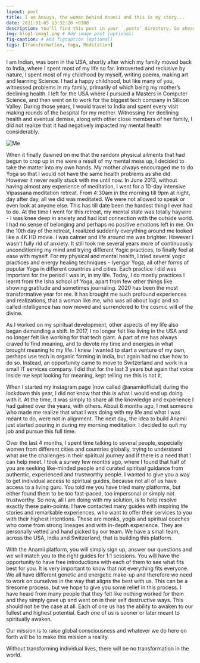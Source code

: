 ```yaml
---
layout: post
title: I am Ansuya, the woman behind Anamii and this is my story...
date: 2021-01-05 13:32:20 +0300
description: You’ll find this post in your `_posts` directory. Go ahead and edit it and re-build the site to see your changes. # Add post description (optional)
img: blog1-imag1.png # Add image post (optional)
fig-caption: # Add figcaption (optional)
tags: [Transformation, Yoga, Meditation]
---
```

I am Indian, was born in the USA, shortly after which my family moved back to India, where I spent most of my life so far. Introverted and reclusive by nature, I spent most of my childhood by myself, writing poems, making art and learning Science. I had a happy childhood, but like many of you, witnessed problems in my family, primarily of which being my mother’s declining health. I left for the USA where I pursued a Masters in Computer Science, and then went on to work for the biggest tech company in Silicon Valley. During those years, I would travel to India and spent every visit making rounds of the hospital for my mother. Witnessing her declining health and eventual demise, along with other close members of her family, I did not realize that it had negatively impacted my mental health considerably. 

![Me]({{site.baseurl}}/assets/img/blog1-image2.png)

When it finally dawned on me that the random physical ailments that had begun to crop up in me were a result of my mental mess up, I decided to take the matter into my own hands. My mother always encouraged me to do Yoga so that I would not have the same health problems as she did. However it never really stuck with me until now. In June 2013, without having almost any experience of meditation, I went for a 10-day intensive Vipassana meditation retreat. From 4:30am in the morning till 9pm at night, day after day, all we did was meditated. We were not allowed to speak or even look at anyone else. This has till date been the hardest thing I ever had to do. At the time I went for this retreat, my mental state was totally haywire - I was knee deep in anxiety and had lost connection with the outside world. I had no sense of belonging and perhaps no positive emotions left in me. On the 10th day of the retreat, I realized suddenly everything around me looked like a 4K HD movie. I was calmer and life around me was brighter. However I wasn’t fully rid of anxiety. It still took me several years more of continuously unconditioning my mind and trying different Yogic practices, to finally feel at ease with myself. For my physical and mental health, I tried several yogic practices and energy healing techniques - Iyengar Yoga, all other forms of popular Yoga in different countries and cities. Each practice I did was important for the period I was in, in my life. Today, I do mostly practices I learnt from the Isha school of Yoga, apart from few other things like showing gratitude and sometimes journaling. 2020 has been the most transformative year for me. It has brought me such profound experiences and realizations, that a woman like me, who was all about logic and so called intelligence has now moved and surrendered to the cosmic will of the divine. 

As I worked on my spiritual development, other aspects of my life also began demanding a shift. In 2017, I no longer felt like living in the USA and no longer felt like working for that tech giant. A part of me has always craved to find meaning, and to devote my time and energies in what brought meaning to my life. I knew I wanted to start a venture of my own, perhaps use tech in organic farming in India, but again had no clue how to do so. Instead, an opportunity came to move to Switzerland and work in a small IT services company. I did that for the last 3 years but again that voice inside me kept looking for meaning, kept telling me this is not it. 

When I started my instagram page (now called @anamiiofficial) during the lockdown this year, I did not know that this is what I would end up doing with it. At the time, it was simply to share all the knowledge and experience I had gained over the years, with others. About 6 months ago, I met someone who made me realize that what I was doing with my life and what I was meant to do, were not in alignment. The next day, the idea to build Anamii just started pouring in during my morning meditation. I decided to quit my job and pursue this full time. 

Over the last 4 months, I spent time talking to several people, especially women from different cities and countries globally, trying to understand what are the challenges in their spiritual journey and if there is a need that I can help meet. I took a survey few months ago, where I found that half of you are seeking like-minded people and curated spiritual guidance from authentic, experienced and trustworthy people. I wanted to give you a way to get individual access to spiritual guides, because not all of us have access to a living guru. You told me you have tried many platforms, but either found them to be too fast-paced, too impersonal or simply not trustworthy. So now, all I am doing with my solution, is to help resolve exactly these pain-points. I have contacted many guides with inspiring life stories and remarkable experiences, who want to offer their services to you with their highest intentions. These are monks, yogis and spiritual coaches who come from strong lineages and with in-depth experience. They are personally vetted and hand picked by our team. We have a small team, across the USA, India and Switzerland, that is building this platform. 

With the Anamii platform, you will simply sign up, answer our questions and we will match you to the right guides for 1:1 sessions. You will have the opportunity to have free introductions with each of them to see what fits best for you. It is very important to know that not everything fits everyone. We all have different genetic and energetic make-up and therefore we need to work on ourselves in the way that aligns the best with us. This can be a tiresome process, but we hope to give you some relief in this process. I have heard from many people that they felt like nothing worked for them and they simply gave up and went on in their self destructive ways. This should not be the case at all. Each of one us has the ability to awaken to our fullest and highest potential. Each one of us is sooner or later meant to spiritually awaken. 
 
Our mission is to raise global consciousness and whatever we do here on forth will be to make this mission a reality. 

Without transforming individual lives, there will be no transformation in the world. 
